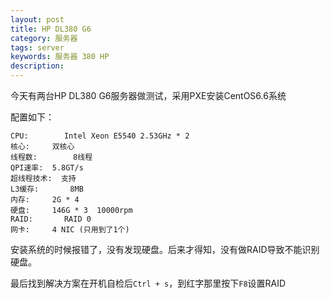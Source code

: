```yaml
---
layout: post
title: HP DL380 G6
category: 服务器
tags: server
keywords: 服务器 380 HP
description: 
---
```


今天有两台HP DL380 G6服务器做测试，采用PXE安装CentOS6.6系统

配置如下：

	CPU: 		Intel Xeon E5540 2.53GHz * 2
	核心:		双核心
	线程数:		8线程
	QPI速率:	5.8GT/s
	超线程技术:	支持
	L3缓存:		8MB
	内存:		2G * 4
	硬盘:		146G * 3  10000rpm
	RAID:		RAID 0
	网卡:		4 NIC (只用到了1个)

安装系统的时候报错了，没有发现硬盘。后来才得知，没有做RAID导致不能识别硬盘。

最后找到解决方案在开机自检后`Ctrl + s`，到红字那里按下`F8`设置RAID